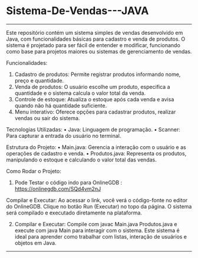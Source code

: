 # Sistema-De-Vendas---JAVA

________________________________________
Este repositório contém um sistema simples de vendas desenvolvido em Java, com funcionalidades básicas para cadastro e venda de produtos. O sistema é projetado para ser fácil de entender e modificar, funcionando como base para projetos maiores ou sistemas de gerenciamento de vendas.

Funcionalidades:
1.	Cadastro de produtos: Permite registrar produtos informando nome, preço e quantidade.
2.	Venda de produtos: O usuário escolhe um produto, especifica a quantidade e o sistema calcula o valor total da venda.
3.	Controle de estoque: Atualiza o estoque após cada venda e avisa quando não há quantidade suficiente.
4.	Menu interativo: Oferece opções para cadastrar produtos, realizar vendas ou sair do sistema.

Tecnologias Utilizadas:
•	Java: Linguagem de programação.
•	Scanner: Para capturar a entrada do usuário no terminal.

Estrutura do Projeto:
•	Main.java: Gerencia a interação com o usuário e as operações de cadastro e venda.
•	Produtos.java: Representa os produtos, manipulando o estoque e calculando o valor total das vendas.

Como Rodar o Projeto:
1.	Pode Testar o código indo para OnlineGDB : https://onlinegdb.com/SQd4vm2nJ

Compilar e Executar: Ao acessar o link, você verá o código-fonte no editor do OnlineGDB. Clique no botão Run (Executar) no topo da página. O sistema será compilado e executado diretamente na plataforma.

2.	Compilar e Executar: Compile com javac Main.java Produtos.java e execute com java Main para interagir com o sistema.
Este sistema é ideal para aprender como trabalhar com listas, interação de usuários e objetos em Java.
________________________________________

